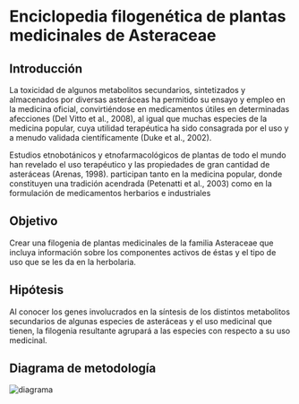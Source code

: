 # Enciclopedia filogenética de plantas medicinales de Asteraceae

## Introducción
La toxicidad de algunos metabolitos secundarios, sintetizados y almacenados por diversas asteráceas ha permitido su ensayo y empleo en la medicina oficial, convirtiéndose en medicamentos útiles en determinadas afecciones (Del Vitto et al., 2008), al igual que muchas especies de la medicina popular, cuya utilidad terapéutica ha sido consagrada por el uso y a menudo validada científicamente (Duke et al., 2002). 
 
Estudios etnobotánicos y etnofarmacológicos de plantas de todo el mundo han revelado el uso terapéutico y las propiedades de gran cantidad de asteráceas (Arenas, 1998). participan tanto en la medicina popular, donde constituyen una tradición acendrada (Petenatti et al., 2003) como en la formulación de medicamentos herbarios e industriales


## Objetivo
Crear una filogenia de plantas medicinales de la familia Asteraceae que incluya información sobre los componentes activos de éstas y el tipo de uso que se les da en la herbolaria.

## Hipótesis
Al conocer los genes involucrados en la síntesis de los distintos metabolitos secundarios de algunas especies de asteráceas y el uso medicinal que tienen, la filogenia resultante agrupará a las especies con respecto a su uso medicinal.

## Diagrama de metodología
![diagrama](https://github.com/cxro-cc/Proyecto-final/blob/main/metodo.png)

